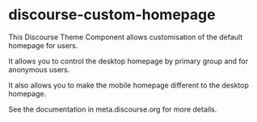# discourse-custom-homepage
This Discourse Theme Component allows customisation of the default homepage for users.

It allows you to control the desktop homepage by primary group and for anonymous users.

It also allows you to make the mobile homepage different to the desktop homepage.

See the documentation in meta.discourse.org for more details.
